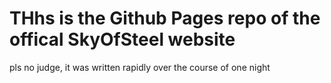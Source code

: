 # THhs is the Github Pages repo of the offical SkyOfSteel website

pls no judge, it was written rapidly over the course of one night
